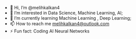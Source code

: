 - 👋 Hi, I’m @melihkalkan4
- 👀 I’m interested in Data Science, Machine Learning, AI;
- 🌱 I’m currently learning Machine Learning , Deep Learning;
- 📫 How to reach me melihkalkan4@outlook.com
- ⚡ Fun fact: Coding AI Neural Networks
  
<!---
melihkalkan4/melihkalkan4 is a ✨ special ✨ repository because its `README.md` (this file) appears on your GitHub profile.
You can click the Preview link to take a look at your changes.
--->
